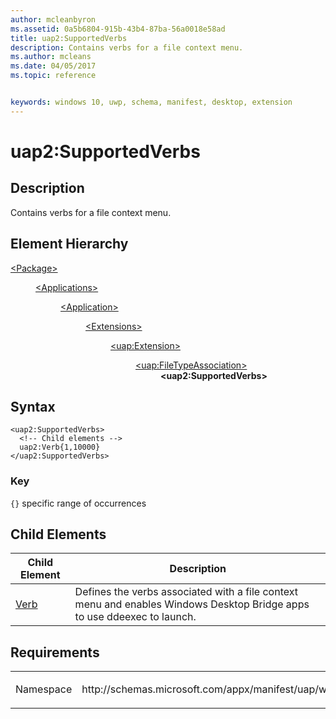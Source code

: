 ```yaml
---
author: mcleanbyron
ms.assetid: 0a5b6804-915b-43b4-87ba-56a0018e58ad
title: uap2:SupportedVerbs
description: Contains verbs for a file context menu.
ms.author: mcleans
ms.date: 04/05/2017
ms.topic: reference


keywords: windows 10, uwp, schema, manifest, desktop, extension 
---
```


# uap2:SupportedVerbs

## Description
Contains verbs for a file context menu.

## Element Hierarchy
<dl>
<dt><a href="element-package.md">&lt;Package&gt;</a></dt>
<dd>
<dl>
<dt><a href="element-applications.md">&lt;Applications&gt;</a></dt>
<dd>
<dl>
<dt><a href="element-application.md">&lt;Application&gt;</a></dt>
<dd>
<dl>
<dt><a href="element-1-extensions.md">&lt;Extensions&gt;</a></dt>
<dd>
<dl>
<dt><a href="element-uap-extension.md">&lt;uap:Extension&gt;</a></dt>
<dd>
<dl>
<dt><a href="element-uap-FileTypeAssociation.md">&lt;uap:FileTypeAssociation&gt;</a></dt>
<dd><b>&lt;uap2:SupportedVerbs&gt;</b></dd>
</dl>
</dd>
</dl>
</dd>
</dl>
</dd>
</dl>
</dd>
</dl>
</dd>
</dl>


## Syntax
```syntax
<uap2:SupportedVerbs>
  <!-- Child elements -->
  uap2:Verb{1,10000}
</uap2:SupportedVerbs>

```

### Key
`{}` specific range of occurrences


## Child Elements
| Child Element | Description |
|---------------|-------------|
| [Verb](element-uap2-verb.md) | Defines the verbs associated with a file context menu and enables Windows Desktop Bridge apps to use ddeexec to launch. |

## Requirements

<table>
<colgroup>
<col width="50%" />
<col width="50%" />
</colgroup>
<tbody>
<tr class="odd">
<td><p>Namespace</p></td>
<td><p>http://schemas.microsoft.com/appx/manifest/uap/windows10/2</p></td>
</tr>
</tbody>
</table>